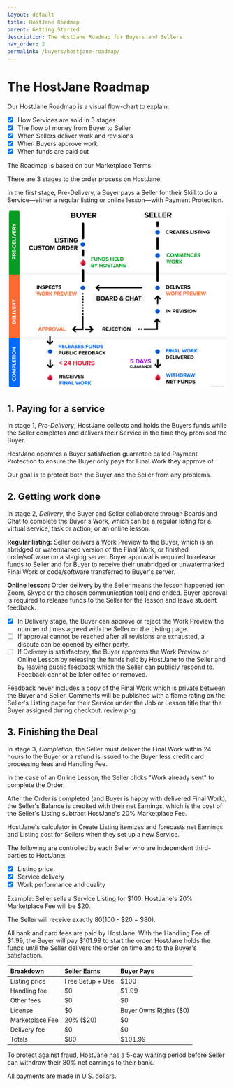 ```yaml
---
layout: default
title: HostJane Roadmap
parent: Getting Started
description: The HostJane Roadmap for Buyers and Sellers
nav_order: 2
permalink: /buyers/hostjane-roadmap/
---
```


# The HostJane Roadmap

Our HostJane Roadmap is a visual flow-chart to explain:

- [x] How Services are sold in 3 stages
- [x] The flow of money from Buyer to Seller
- [x] When Sellers deliver work and revisions
- [x] When Buyers approve work
- [x] When funds are paid out

The Roadmap is based on our Marketplace Terms.

There are 3 stages to the order process on HostJane. 

<span class="green">In the first stage, Pre-Delivery, a Buyer pays a Seller for their Skill to do a Service⁠—either a regular listing or online lesson⁠—with Payment Protection.</span>

![](/assets/order-guide.svg)

## 1. Paying for a service

In stage 1, *Pre-Delivery*, HostJane collects and holds the Buyers funds while the Seller completes and delivers their Service in the time they promised the Buyer.

HostJane operates a Buyer satisfaction guarantee called Payment Protection to ensure the Buyer only pays for Final Work they approve of.

Our goal is to protect both the Buyer and the Seller from any problems.

## 2. Getting work done

In stage 2, *Delivery*, the Buyer and Seller collaborate through Boards and Chat to complete the Buyer's Work, which can be a regular listing for a virtual service, task or action; or an online lesson.

**Regular listing:** Seller delivers a Work Preview to the Buyer, which is an abridged or watermarked version of the Final Work, or finished code/software on a staging server. Buyer approval is required to release funds to Seller and for Buyer to receive their unabridged or unwatermarked Final Work or code/software transferred to Buyer's server.

**Online lesson:** Order delivery by the Seller means the lesson happened (on Zoom, Skype or the chosen communication tool) and ended. Buyer approval is required to release funds to the Seller for the lesson and leave student feedback.

- [x] In Delivery stage, the Buyer can approve or reject the Work Preview the number of times agreed with the Seller on the Listing page.
- [ ] If approval cannot be reached after all revisions are exhausted, a dispute can be opened by either party. 
- [ ] If Delivery is satisfactory, the Buyer approves the Work Preview or Online Lesson by releasing the funds held by HostJane to the Seller and by leaving public feedback which the Seller can publicly respond to. Feedback cannot be later edited or removed. 

Feedback never includes a copy of the Final Work which is private between the Buyer and Seller. Comments will be published with a flame rating on the Seller's Listing page for their Service under the Job or Lesson title that the Buyer assigned during checkout.
review.png

## 3. Finishing the Deal

In stage 3, *Completion*, the Seller must deliver the Final Work within 24 hours to the Buyer or a refund is issued to the Buyer less credit card processing fees and Handling Fee.

In the case of an Online Lesson, the Seller clicks "Work already sent" to complete the Order.

After the Order is completed (and Buyer is happy with delivered Final Work), the Seller's Balance is credited with their net Earnings, which is the cost of the Seller's Listing subtract HostJane's 20% Marketplace Fee.

HostJane's calculator in Create Listing itemizes and forecasts net Earnings and Listing cost for Sellers when they set up a new Service. 

The following are controlled by each Seller who are independent third-parties to HostJane:

- [x] Listing price
- [x] Service delivery
- [x] Work performance and quality

Example: Seller sells a Service Listing for $100. HostJane's 20% Marketplace Fee will be $20.

The Seller will receive exactly $80 ($100 - $20 = $80).

All bank and card fees are paid by HostJane. With the Handling Fee of $1.99, the Buyer will pay $101.99 to start the order. HostJane holds the funds until the Seller delivers the order on time and to the Buyer's satisfaction.
		

| Breakdown       | Seller Earns          | Buyer Pays |
|:-------------|:------------------|:------|
| Listing price           | Free Setup + Use | $100  |
| Handling fee | $0   | $1.99  |
| Other fees           | $0      | $0   |
| License           | $0 | Buyer Owns Rights ($0)  |
| Marketplace Fee | 20% ($20)   | $0  |
| Delivery fee         | $0     | $0   |
| Totals           | $80 | $101.99  |

To protect against fraud, HostJane has a 5-day waiting period before Seller can withdraw their 80% net earnings to their bank.

All payments are made in U.S. dollars.
